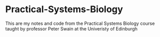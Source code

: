 # Practical-Systems-Biology
This are my notes and code from the Practical Systems Biology course taught by professor Peter Swain at the Univeristy of Edinburgh

